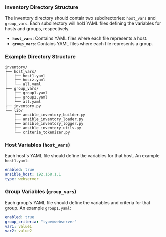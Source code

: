### Inventory Directory Structure

The inventory directory should contain two subdirectories: `host_vars` and `group_vars`. Each subdirectory will hold YAML files defining the variables for hosts and groups, respectively.

- **`host_vars`**: Contains YAML files where each file represents a host.
- **`group_vars`**: Contains YAML files where each file represents a group.

### Example Directory Structure

```
inventory/
├── host_vars/
│   ├── host1.yaml
│   ├── host2.yaml
│   └── all.yaml
├── group_vars/
│   ├── group1.yaml
│   ├── group2.yaml
│   └── all.yaml
├── inventory.py
└── lib/
    ├── ansible_inventory_builder.py
    ├── ansible_inventory_loader.py
    ├── ansible_inventory_logger.py
    ├── ansible_inventory_utils.py
    └── criteria_tokenizer.py
```

### Host Variables (`host_vars`)

Each host's YAML file should define the variables for that host. An example `host1.yaml`:

```yaml
enabled: true
ansible_host: 192.168.1.1
type: webserver
```

### Group Variables (`group_vars`)

Each group's YAML file should define the variables and criteria for that group. An example `group1.yaml`:

```yaml
enabled: true
group_criteria: "type=webserver"
var1: value1
var2: value2
```